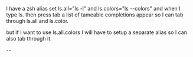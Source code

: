 I have a zsh alias set ls.all="ls -l" and ls.colors="ls --colors" and when I type ls. then press tab a list of tameable completions appear so I can tab through ls.all and ls.color.

but if I want to use ls.all.colors I will have to setup a separate alias so I can also tab through it.

--
